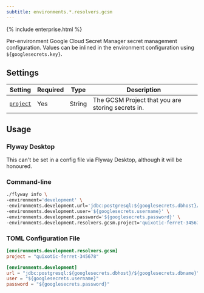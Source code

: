 ```yaml
---
subtitle: environments.*.resolvers.gcsm
---
```


{% include enterprise.html %}

Per-environment Google Cloud Secret Manager secret management configuration.
Values can be inlined in the environment configuration using `${googlesecrets.key}`.

## Settings

| Setting                                                                                                                                                                       | Required | Type   | Description                                       |
|-------------------------------------------------------------------------------------------------------------------------------------------------------------------------------|----------|--------|---------------------------------------------------|
| [`project`](<Configuration/Environments Namespace/Environment Resolvers Namespace/Google Cloud Secret Manager Resolver/Google Cloud Secret Manager Resolver Project Setting>) | Yes      | String | The GCSM Project that you are storing secrets in. |

## Usage

### Flyway Desktop

This can't be set in a config file via Flyway Desktop, although it will be honoured.

### Command-line

```bash
./flyway info \
-environment='development' \
-environments.development.url='jdbc:postgresql:${googlesecrets.dbhost}/${googlesecrets.dbname}' \
-environments.development.user='${googlesecrets.username}' \
-environments.development.password='${googlesecrets.password}' \
-environments.development.resolvers.gcsm.project='quixotic-ferret-345678'
```

### TOML Configuration File

```toml
[environments.development.resolvers.gcsm]
project = "quixotic-ferret-345678"

[environments.development]
url = "jdbc:postgresql:${googlesecrets.dbhost}/${googlesecrets.dbname}"
user = "${googlesecrets.username}"
password = "${googlesecrets.password}"
```
